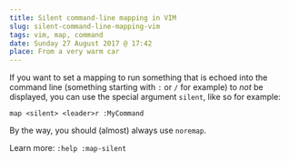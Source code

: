 ```yaml
---
title: Silent command-line mapping in VIM 
slug: silent-command-line-mapping-vim
tags: vim, map, command
date: Sunday 27 August 2017 @ 17:42
place: From a very warm car
---
```


If you want to set a mapping to run something that is echoed into the command
line (something starting with `:` or `/` for example) to *not* be displayed, you
can use the special argument `silent`, like so for example:

```vim
map <silent> <leader>r :MyCommand
```

By the way, <tip-link to="vim-difference-map-noremap.md">you should (almost) always use
`noremap`</tip-link>.

Learn more: `:help :map-silent`


